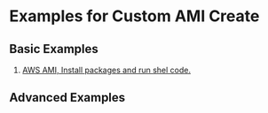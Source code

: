 # Examples for Custom AMI Create

## Basic Examples

1. [AWS AMI, Install packages and run shel code.](aws-ami.json)

## Advanced Examples